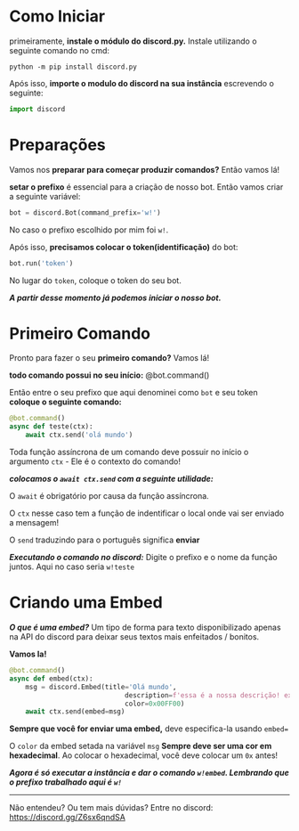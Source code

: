 # Como Iniciar

primeiramente, **instale o módulo do discord.py.** Instale utilizando o seguinte comando no cmd:

```
python -m pip install discord.py
```

Após isso, **importe o modulo do discord na sua instância** escrevendo o seguinte:

```python
import discord
```

# Preparações

Vamos nos **preparar para começar produzir comandos?** Então vamos lá!


**setar o prefixo** é essencial para a criação de nosso bot.
Então vamos criar a seguinte variável:

```py
bot = discord.Bot(command_prefix='w!')
```

No caso o prefixo escolhido por mim foi `w!`.

Após isso, **precisamos colocar o token(identificação)** do bot:

```python
bot.run('token')
```

No lugar do `token`, coloque o token do seu bot.

***A partir desse momento já podemos iniciar o nosso bot.***

# Primeiro Comando

Pronto para fazer o seu **primeiro comando?** Vamos lá!

**todo comando possui no seu início:** @bot.command()

Então entre o seu prefixo que aqui denominei como `bot` e seu token **coloque o seguinte comando:**

```python
@bot.command()
async def teste(ctx):
    await ctx.send('olá mundo')
```

Toda função assíncrona de um comando deve possuir no início o argumento `ctx` - Ele é o contexto do comando!

***colocamos o `await ctx.send` com a seguinte utilidade:***


O `await` é obrigatório por causa da função assíncrona.

O `ctx` nesse caso tem a função de indentificar o local onde vai ser enviado a mensagem!

O `send` traduzindo para o português significa **enviar**


***Executando o comando no discord:***
Digite o prefixo e o nome da função juntos. Aqui no caso seria `w!teste`


# Criando uma Embed
***O que é uma embed?***
Um tipo de forma para texto disponibilizado apenas na API do discord para deixar seus textos mais enfeitados / bonitos.

**Vamos la!**
```python
@bot.command()
async def embed(ctx):
    msg = discord.Embed(title='Olá mundo',
                             description=f'essa é a nossa descrição! executada pelo(a) {ctx.author}',
                             color=0x00FF00)
    await ctx.send(embed=msg)
 ```


**Sempre que você for enviar uma embed,** deve especifica-la usando `embed=`

O `color` da embed setada na variável `msg` **Sempre deve ser uma cor em hexadecimal**. Ao colocar o hexadecimal, você deve colocar um `0x` antes!

***Agora é só executar a instância e dar o comando `w!embed`. Lembrando que o prefixo trabalhado aqui é `w!`***


___
    

Não entendeu? Ou tem mais dúvidas? Entre no discord: https://discord.gg/Z6sx6qndSA


